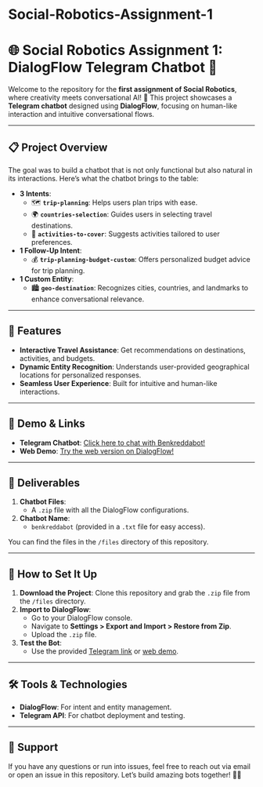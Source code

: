 # Social-Robotics-Assignment-1
# 🌐 Social Robotics Assignment 1: DialogFlow Telegram Chatbot 🤖

Welcome to the repository for the **first assignment of Social Robotics**, where creativity meets conversational AI! 🎉 This project showcases a **Telegram chatbot** designed using **DialogFlow**, focusing on human-like interaction and intuitive conversational flows.

---

## 📋 Project Overview

The goal was to build a chatbot that is not only functional but also natural in its interactions. Here’s what the chatbot brings to the table:

- **3 Intents**:
  - 🗺️ **`trip-planning`**: Helps users plan trips with ease.
  - 🌍 **`countries-selection`**: Guides users in selecting travel destinations.
  - 🎢 **`activities-to-cover`**: Suggests activities tailored to user preferences.
- **1 Follow-Up Intent**:
  - 💰 **`trip-planning-budget-custom`**: Offers personalized budget advice for trip planning.
- **1 Custom Entity**:
  - 🏙️ **`geo-destination`**: Recognizes cities, countries, and landmarks to enhance conversational relevance.

---

## 🌟 Features

- **Interactive Travel Assistance**: Get recommendations on destinations, activities, and budgets.
- **Dynamic Entity Recognition**: Understands user-provided geographical locations for personalized responses.
- **Seamless User Experience**: Built for intuitive and human-like interactions.

---

## 🚀 Demo & Links

- **Telegram Chatbot**: [Click here to chat with Benkreddabot!](https://t.me/benkreddabot)
- **Web Demo**: [Try the web version on DialogFlow!](https://bot.dialogflow.com/39a77a74-e8f5-4ea4-88c5-723aa35e5007)

---

## 📂 Deliverables

1. **Chatbot Files**:
   - A `.zip` file with all the DialogFlow configurations.
2. **Chatbot Name**:
   - `benkreddabot` (provided in a `.txt` file for easy access).

You can find the files in the `/files` directory of this repository.

---

## 🔧 How to Set It Up

1. **Download the Project**: Clone this repository and grab the `.zip` file from the `/files` directory.
2. **Import to DialogFlow**:
   - Go to your DialogFlow console.
   - Navigate to **Settings > Export and Import > Restore from Zip**.
   - Upload the `.zip` file.
3. **Test the Bot**:
   - Use the provided [Telegram link](https://t.me/benkreddabot) or [web demo](https://bot.dialogflow.com/39a77a74-e8f5-4ea4-88c5-723aa35e5007).

---

## 🛠️ Tools & Technologies

- **DialogFlow**: For intent and entity management.
- **Telegram API**: For chatbot deployment and testing.

---

## 📧 Support

If you have any questions or run into issues, feel free to reach out via email or open an issue in this repository. Let’s build amazing bots together! 💬✨
